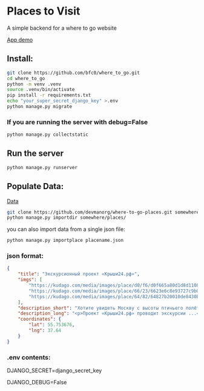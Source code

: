 # Places to Visit

A simple backend for a where to go website

[App demo](https://bfc0.pythonanywhere.com/)

## Install:
```bash
git clone https://github.com/bfc0/where_to_go.git
cd where_to_go
python -m venv .venv
source .venv/bin/activate
pip install -r requirements.txt
echo "your_super_secret_django_key" >.env
python manage.py migrate
```

### If you are running the server with debug=False
```bash
python manage.py collectstatic
```

## Run the server
```bash
python manage.py runserver
```
## Populate Data:
[Data](https://github.com/devmanorg/where-to-go-places/tree/master)
```bash
git clone https://github.com/devmanorg/where-to-go-places.git somewhere
python manage.py importdir somewhere/places/
```

you can also import data from a single json file:
```bash
python manage.py importplace placename.json
```

### json format:
```json
{
    "title": "Экскурсионный проект «Крыши24.рф»",
    "imgs": [
        "https://kudago.com/media/images/place/d0/f6/d0f665a80d1d8d110826ba797569df02.jpg",
        "https://kudago.com/media/images/place/66/23/6623e6c8e93727c9b0bb198972d9e9fa.jpg",
        "https://kudago.com/media/images/place/64/82/64827b20010de8430bfc4fb14e786c19.jpg",
    ],
    "description_short": "Хотите увидеть Москву с высоты птичьего полёта?",
    "description_long": "<p>Проект «Крыши24.рф» проводит экскурсии ...</p>",
    "coordinates": {
        "lat": 55.753676,
        "lng": 37.64
    }
}
```

### .env contents:
DJANGO_SECRET=django_secret_key

DJANGO_DEBUG=False


